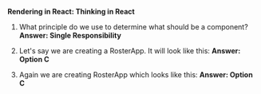 **Rendering in React: Thinking in React**

1. What principle do we use to determine what should be a component?
**Answer: Single Responsibility**

2. Let's say we are creating a RosterApp. It will look like this:
**Answer: Option C**

3. Again we are creating RosterApp which looks like this:
**Answer: Option C**
